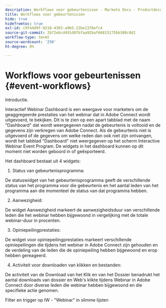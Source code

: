 ```yaml
---
description: Workflows voor gebeurtenissen - Marketo Docs - Productdocumentatie
title: Workflows voor gebeurtenissen
hide: true
hidefromtoc: true
exl-id: c9f44d9f-9210-4303-a9b5-22be1376efc4
source-git-commit: 2b72ebcd491d07bfaa92baf66815175bb388c8d1
workflow-type: tm+mt
source-wordcount: '250'
ht-degree: 0%

---
```


# Workflows voor gebeurtenissen {#event-workflows}

Introductie.

Interactief Webinar Dashboard is een weergave voor marketers om de geaggregeerde prestaties van het webinar dat in Adobe Connect wordt uitgevoerd, te bekijken. Dit is te zien op een apart tabblad met de naam &quot;Dashboard&quot; dat wordt weergegeven nadat de gebeurtenis is voltooid en de gegevens zijn verkregen van Adobe Connect. Als de gebeurtenis niet is uitgevoerd of de gegevens om welke reden dan ook niet zijn ontvangen, wordt het tabblad &quot;Dashboard&quot; niet weergegeven op het scherm Interactive Webinar Event Program. De widgets in het dashboard kunnen op dit moment niet worden geboord in of geëxporteerd.

Het dashboard bestaat uit 4 widgets:

1. Status van gebeurtenisprogramma:

De statuswidget van het gebeurtenisprogramma geeft de verschillende status van het programma voor die gebeurtenis en het aantal leden van het programma aan die momenteel de status van dat programma hebben.

2. Aanwezigheid:

De widget Aanwezigheid markeert de aanwezigheidsduur van verschillende leden die het webinar hebben bijgewoond in vergelijking met de totale webinar-duur in procenten.

3. Opiniepeilingprestaties:

De widget voor opiniepeilingprestaties markeert verschillende opiniepeilingen die tijdens het webinar in Adobe Connect zijn gehouden en de verdeling van de leden die de opiniepeiling hebben bijgewoond en erop hebben gereageerd.

4. Activiteit voor downloaden van klikken en bestanden:

De activiteit van de Download van het Klik en van het Dossier benadrukt het aantal downloads van dossier en Web&#39;s klikte tijdens Webinar in Adobe Connect door diverse leden die webinar hebben bijgewoond en die specifieke actie genomen.



Filter en trigger op IW - &quot;Webinar&quot; in slimme lijsten